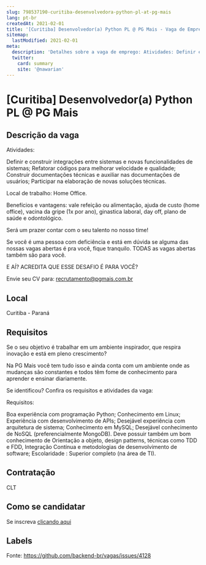 ```yaml
---
slug: 798537190-curitiba-desenvolvedora-python-pl-at-pg-mais
lang: pt-br
createdAt: 2021-02-01
title: '[Curitiba] Desenvolvedor(a) Python PL @ PG Mais - Vaga de Emprego'
sitemap:
  lastModified: 2021-02-01
meta:
  description: 'Detalhes sobre a vaga de emprego: Atividades: Definir e construir integrações entre sistemas e novas funcionalidades de sistemas; Refatorar códigos para melhorar velocidade e qualidade; Construir documentações técnicas e auxiliar nas documentações de usuários; Participar na elaboração de novas soluções técnicas. Local de trabalho: Home Office. Benefícios e vantagens: vale refeição ou alimentação, ajuda de custo (home office), vacina da gripe (1x por ano), ginastica laboral, day off, plano de saúde e odontológico. Será um prazer contar com o seu talento no nosso time! Se você é uma pessoa com deficiência e está em dúvida se alguma das nossas vagas abertas é pra você, fique tranquilo. TODAS as vagas abertas também são para você. E AÍ? ACREDITA QUE ESSE DESAFIO É PARA VOCÊ? Envie seu CV para: recrutamento@pgmais.com.br'
  twitter:
    card: summary
    site: '@nawarian'
---
```


# [Curitiba] Desenvolvedor(a) Python PL @ PG Mais

## Descrição da vaga

Atividades:

Definir e construir integrações entre sistemas e novas funcionalidades de sistemas;
Refatorar códigos para melhorar velocidade e qualidade;
Construir documentações técnicas e auxiliar nas documentações de usuários;
Participar na elaboração de novas soluções técnicas.

Local de trabalho: Home Office.

Benefícios e vantagens: vale refeição ou alimentação, ajuda de custo (home office), vacina da gripe (1x por ano), ginastica laboral, day off, plano de saúde e odontológico.

Será um prazer contar com o seu talento no nosso time!

Se você é uma pessoa com deficiência e está em dúvida se alguma das nossas vagas abertas é pra você, fique tranquilo. TODAS as vagas abertas também são para você.

E AÍ? ACREDITA QUE ESSE DESAFIO É PARA VOCÊ?

Envie seu CV para: recrutamento@pgmais.com.br

## Local

Curitiba - Paraná

## Requisitos

Se o seu objetivo é trabalhar em um ambiente inspirador, que respira inovação e está em pleno crescimento?

Na PG Mais você tem tudo isso e ainda conta com um ambiente onde as mudanças são constantes e todos têm fome de conhecimento para aprender e ensinar diariamente.

Se identificou? Confira os requisitos e atividades da vaga:

Requisitos:

Boa experiência com programação Python;
Conhecimento em Linux;
Experiência com desenvolvimento de APIs;
Desejável experiência com arquitetura de sistema;
Conhecimento em MySQL;
Desejável conhecimento de NoSQL (preferencialmente MongoDB).
Deve possuir também um bom conhecimento de Orientação a objeto, design patterns, técnicas como TDD e FDD, Integração Contínua e metodologias de desenvolvimento de software;
Escolaridade : Superior completo (na área de TI).

## Contratação

CLT

## Como se candidatar

Se inscreva [clicando aqui](https://www.pyjobs.com.br/job/2039)

## Labels



Fonte: https://github.com/backend-br/vagas/issues/4128